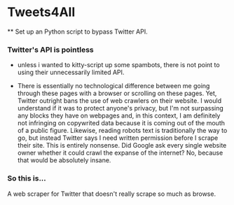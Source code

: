 # Tweets4All

** Set up an Python script to bypass Twitter API. 

### Twitter's API is pointless
* unless i wanted to kitty-script up some spambots, there is not point to using their unnecessarily
  limited API. 

* There is essentially no technological difference between me going through these pages with a browser
  or scrolling on these pages. Yet, Twitter outright bans the use of web crawlers on their website. I
  would understand if it was to protect anyone's privacy, but I'm not surpassing any blocks they have 
  on webpages and, in this context, I am definitely not infringing on copywrited data because it is 
  coming out of the mouth of a public figure. Likewise, reading robots text is traditionally the way to
  go, but instead Twitter says I need written permission before I scrape their site. This is entirely 
  nonsense. Did Google ask every single website owner whether it could crawl the expanse of the internet?
  No, because that would be absolutely insane.

### So this is...
A web scraper for Twitter that doesn't really scrape so much as browse. 
